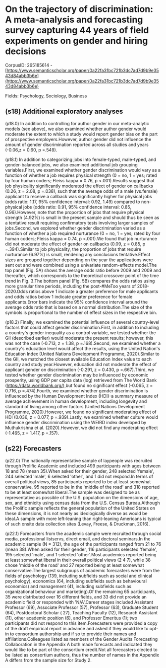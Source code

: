 # On the trajectory of discrimination: A meta-analysis and forecasting survey capturing 44 years of field experiments on gender and hiring decisions

CorpusID: 265185614 - [https://www.semanticscholar.org/paper/0a22fa31bc721b3dc7ad7d9b9e3543d84abb3b6e](https://www.semanticscholar.org/paper/0a22fa31bc721b3dc7ad7d9b9e3543d84abb3b6e)

Fields: Psychology, Sociology, Business

## (s18) Additional exploratory analyses
(p18.0) In addition to controlling for author gender in our meta-analytic models (see above), we also examined whether author gender would moderate the extent to which a study would report gender bias on the part of prospective employers.However, author gender did not influence the amount of gender discrimination reported across all studies and years (-0.06,z = 0.60, p =.549).

(p18.1) In addition to categorizing jobs into female-typed, male-typed, and gender-balanced jobs, we also examined additional job grouping variables.First, we examined whether gender discrimination would vary as a function of whether a job requires physical strength (0 = no, 1 = yes; rated by four human coders; Fleiss kappa = 0.76, p <.001).Results suggest that job physicality significantly moderated the effect of gender on callbacks (0.26, z = 2.08, p =.038), such that the average odds of a male (vs.female) applicant to receive a callback was significantly higher for physical jobs (odds ratio: 1.17, 95% confidence interval: 0.92, 1.49) compared to non-physical jobs (odds ratio: 0.91, 95% confidence interval: 0.85, 0.96).However, note that the proportion of jobs that require physical strength (4.92%) is small in the present sample and should thus be seen as a tentative result requiring confirmatory tests involving larger samples of jobs.Second, we explored whether gender discrimination varied as a function of whether a job required nurturance (0 = no, 1 = yes; rated by four human coders; Fleiss kappa = 0.74, p <.001).We found that job nurturance did not moderate the effect of gender on callbacks (0.09, z = 0.85, p =.394).Similar to job physicality, the proportion of jobs that require nurturance (6.97%) is small, rendering any conclusions tentative.Effect sizes are grouped together depending on the year the applications were sent out and were combined using a univariate random-effects model.The top panel (Fig. 5A) shows the average odds ratio before 2009 and 2009 and thereafter, which corresponds to the theoretical crossover point of the time trend in Fig. 3.The bottom panel (Fig. 5B) compares the odds ratios using more granular time periods, including the post-#MeToo years of 2018-2020.Odds ratios above 1 indicate a greater preference for male applicants and odds ratios below 1 indicate greater preference for female applicants.Error bars indicate the 95% confidence interval around the average odds ratio that is based on a normal distribution.The size of the symbols is proportional to the number of effect sizes in the respective bin.

(p18.2) Finally, we examined the potential influence of several country-level factors that could affect gender discrimination.First, in addition to including a country's gender inequality as a control variable, we tested whether the GII (described earlier) would moderate the present results; however, this was not the case (-0.713, z = 1.38, p =.168).Second, we examined whether a country's education level would affect the results, using the United Nation's Education Index (United Nations Development Programme, 2020).Similar to the GII, we matched the closest available Education Index value to each country and study year.However, education did not moderate the effect of applicant gender on discrimination (-0.291, z = 0.430, p =.667).Third, we tested whether gender discrimination may be influenced by economic prosperity, using GDP per capita data (log) retrieved from The World Bank (https://data.worldbank.org/),but found no significant effect (-0.065, z = 0.716, p =.474).Fourth, we examined whether gender discrimination is influenced by the Human Development Index (HDI)-a summary measure of average achievement in human development, including longevity and standard of living among other factors (United Nations Development Programme, 2020).However, we found no significant moderating effect of HDI (0.036, z = 0.077, p =.939).Lastly, we examined whether culture would influence gender discrimination using the WEIRD index developed by Muthukrishna et al. (2020).However, we did not find any moderating effect (-1.465, z = 1.417, p =.157).
## (s22) Forecasters
(p22.0) The nationally representative sample of laypeople was recruited through Prolific Academic and included 499 participants with ages between 18 and 78 (mean 35).When asked for their gender, 248 selected 'female', 244 selected 'male', 6 selected 'other', and 1 did not respond.In terms of overall political views, 85 participants reported to be at least somewhat conservative, 95 reported to be in the 'middle of the road' and 318 reported to be at least somewhat liberal.The sample was designed to be as representative as possible of the U.S. population on the dimensions of age, sex, and ethnicity using census data from the U.S. Census Bureau.Although the Prolific sample reflects the general population of the United States on these dimensions, it is not nearly as ideologically diverse as would be ideal.A sample with more left-leaning than right-leaning Americans is typical of such onsite data collection sites (Levay, Freese, & Druckman, 2016).

(p22.1) Forecasters from the academic sample were recruited through social media, professional listservs, direct email, and doctoral seminars.In the academic sample (N = 312), the age of the participants ranged from 21 to 76 (mean 38).When asked for their gender, 116 participants selected 'female', 195 selected 'male', and 1 selected 'other'.Most academics reported being at least somewhat liberal in their overall political views (2 4 7), while 38 chose 'middle of the road' and 27 reported being at least somewhat conservative.The largest subgroups of academic forecasters were from the fields of psychology (139, including subfields such as social and clinical psychology), economics (64, including subfields such as behavioural economics) and management (41, including subfields such as organizational behaviour and marketing).Of the remaining 65 participants, 35 were distributed over 16 different fields, and 33 did not provide an academic field or responded with 'N/A'.Career stages included Assistant Professor (69), Associate Professor (57), Professor (63), Graduate Student (64), Postdoctoral Scholar ( 27), Teaching Faculty (12), Research Assistant (11), other academic position (6), and Professor Emeritus (1); two participants did not respond to this item.Forecasters were provided a copy of the draft empirical report in advance and asked if they would like to opt-in to consortium authorship and if so to provide their names and affiliations.Colleagues listed as members of the Gender Audits Forecasting Collaboration in the Appendix A both made forecasts and indicated they would like to be part of the consortium credit.Not all forecasters elected to be listed as consortium authors, thus the number of names in the Appendix A differs from the sample size for Study 2.
